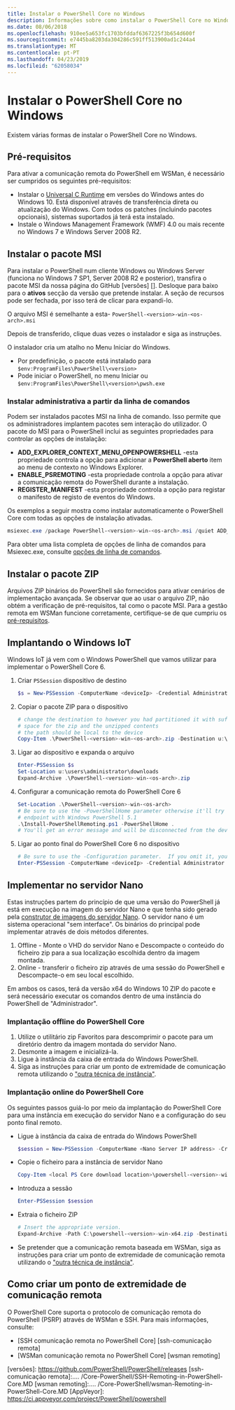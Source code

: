 ```yaml
---
title: Instalar o PowerShell Core no Windows
description: Informações sobre como instalar o PowerShell Core no Windows
ms.date: 08/06/2018
ms.openlocfilehash: 910ee5a653fc1703bfddaf6367225f3b654d600f
ms.sourcegitcommit: e7445ba8203da304286c591ff513900ad1c244a4
ms.translationtype: MT
ms.contentlocale: pt-PT
ms.lasthandoff: 04/23/2019
ms.locfileid: "62058034"
---
```

# <a name="installing-powershell-core-on-windows"></a>Instalar o PowerShell Core no Windows

Existem várias formas de instalar o PowerShell Core no Windows.

## <a name="prerequisites"></a>Pré-requisitos

Para ativar a comunicação remota do PowerShell em WSMan, é necessário ser cumpridos os seguintes pré-requisitos:

- Instalar o [Universal C Runtime](https://www.microsoft.com/download/details.aspx?id=50410) em versões do Windows antes do Windows 10. Está disponível através de transferência direta ou atualização do Windows. Com todos os patches (incluindo pacotes opcionais), sistemas suportados já terá esta instalado.
- Instale o Windows Management Framework (WMF) 4.0 ou mais recente no Windows 7 e Windows Server 2008 R2.

## <a name="a-idmsi-installing-the-msi-package"></a><a id="msi" />Instalar o pacote MSI

Para instalar o PowerShell num cliente Windows ou Windows Server (funciona no Windows 7 SP1, Server 2008 R2 e posterior), transfira o pacote MSI da nossa página do GitHub [versões] []. Desloque para baixo para o **ativos** secção da versão que pretende instalar. A seção de recursos pode ser fechada, por isso terá de clicar para expandi-lo.

O arquivo MSI é semelhante a esta- `PowerShell-<version>-win-<os-arch>.msi`
<!-- TODO: should be updated to point to the Download Center as well -->

Depois de transferido, clique duas vezes o instalador e siga as instruções.

O instalador cria um atalho no Menu Iniciar do Windows.

- Por predefinição, o pacote está instalado para `$env:ProgramFiles\PowerShell\<version>`
- Pode iniciar o PowerShell, no menu Iniciar ou `$env:ProgramFiles\PowerShell\<version>\pwsh.exe`

### <a name="administrative-install-from-the-command-line"></a>Instalar administrativa a partir da linha de comandos

Podem ser instalados pacotes MSI na linha de comando. Isso permite que os administradores implantem pacotes sem interação do utilizador. O pacote do MSI para o PowerShell inclui as seguintes propriedades para controlar as opções de instalação:

- **ADD_EXPLORER_CONTEXT_MENU_OPENPOWERSHELL** -esta propriedade controla a opção para adicionar a **PowerShell aberto** item ao menu de contexto no Windows Explorer.
- **ENABLE_PSREMOTING** -esta propriedade controla a opção para ativar a comunicação remota do PowerShell durante a instalação.
- **REGISTER_MANIFEST** -esta propriedade controla a opção para registar o manifesto de registo de eventos do Windows.

Os exemplos a seguir mostra como instalar automaticamente o PowerShell Core com todas as opções de instalação ativadas.

```powershell
msiexec.exe /package PowerShell-<version>-win-<os-arch>.msi /quiet ADD_EXPLORER_CONTEXT_MENU_OPENPOWERSHELL=1 ENABLE_PSREMOTING=1 REGISTER_MANIFEST=1
```

Para obter uma lista completa de opções de linha de comandos para Msiexec.exe, consulte [opções de linha de comandos](/windows/desktop/Msi/command-line-options).

## <a name="a-idzip-installing-the-zip-package"></a><a id="zip" />Instalar o pacote ZIP

Arquivos ZIP binários do PowerShell são fornecidos para ativar cenários de implementação avançada. Se observar que ao usar o arquivo ZIP, não obtém a verificação de pré-requisitos, tal como o pacote MSI. Para a gestão remota em WSMan funcione corretamente, certifique-se de que cumpriu os [pré-requisitos](#prerequisites).

## <a name="deploying-on-windows-iot"></a>Implantando o Windows IoT

Windows IoT já vem com o Windows PowerShell que vamos utilizar para implementar o PowerShell Core 6.

1. Criar `PSSession` dispositivo de destino

   ```powershell
   $s = New-PSSession -ComputerName <deviceIp> -Credential Administrator
   ```

2. Copiar o pacote ZIP para o dispositivo

   ```powershell
   # change the destination to however you had partitioned it with sufficient
   # space for the zip and the unzipped contents
   # the path should be local to the device
   Copy-Item .\PowerShell-<version>-win-<os-arch>.zip -Destination u:\users\administrator\Downloads -ToSession $s
   ```

3. Ligar ao dispositivo e expanda o arquivo

   ```powershell
   Enter-PSSession $s
   Set-Location u:\users\administrator\downloads
   Expand-Archive .\PowerShell-<version>-win-<os-arch>.zip
   ```

4. Configurar a comunicação remota do PowerShell Core 6

   ```powershell
   Set-Location .\PowerShell-<version>-win-<os-arch>
   # Be sure to use the -PowerShellHome parameter otherwise it'll try to create a new
   # endpoint with Windows PowerShell 5.1
   .\Install-PowerShellRemoting.ps1 -PowerShellHome .
   # You'll get an error message and will be disconnected from the device because it has to restart WinRM
   ```

5. Ligar ao ponto final do PowerShell Core 6 no dispositivo

   ```powershell
   # Be sure to use the -Configuration parameter.  If you omit it, you will connect to Windows PowerShell 5.1
   Enter-PSSession -ComputerName <deviceIp> -Credential Administrator -Configuration powershell.<version>
   ```

## <a name="deploying-on-nano-server"></a>Implementar no servidor Nano

Estas instruções partem do princípio de que uma versão do PowerShell já está em execução na imagem do servidor Nano e que tenha sido gerado pela [construtor de imagens do servidor Nano](/windows-server/get-started/deploy-nano-server).
O servidor nano é um sistema operacional "sem interface". Os binários do principal pode implementar através de dois métodos diferentes.

1. Offline - Monte o VHD do servidor Nano e Descompacte o conteúdo do ficheiro zip para a sua localização escolhida dentro da imagem montada.
2. Online - transferir o ficheiro zip através de uma sessão do PowerShell e Descompacte-o em seu local escolhido.

Em ambos os casos, terá da versão x64 do Windows 10 ZIP do pacote e será necessário executar os comandos dentro de uma instância do PowerShell de "Administrador".

### <a name="offline-deployment-of-powershell-core"></a>Implantação offline do PowerShell Core

1. Utilize o utilitário zip Favoritos para descomprimir o pacote para um diretório dentro da imagem montada do servidor Nano.
2. Desmonte a imagem e inicializá-la.
3. Ligue à instância da caixa de entrada do Windows PowerShell.
4. Siga as instruções para criar um ponto de extremidade de comunicação remota utilizando o ["outra técnica de instância"](../learn/remoting/wsman-remoting-in-powershell-core.md#executed-by-another-instance-of-powershell-on-behalf-of-the-instance-that-it-will-register).

### <a name="online-deployment-of-powershell-core"></a>Implantação online do PowerShell Core

Os seguintes passos guiá-lo por meio da implantação do PowerShell Core para uma instância em execução do servidor Nano e a configuração do seu ponto final remoto.

- Ligue à instância da caixa de entrada do Windows PowerShell

  ```powershell
  $session = New-PSSession -ComputerName <Nano Server IP address> -Credential <An Administrator account on the system>
  ```

- Copie o ficheiro para a instância de servidor Nano

  ```powershell
  Copy-Item <local PS Core download location>\powershell-<version>-win-x64.zip c:\ -ToSession $session
  ```

- Introduza a sessão

  ```powershell
  Enter-PSSession $session
  ```

- Extraia o ficheiro ZIP

  ```powershell
  # Insert the appropriate version.
  Expand-Archive -Path C:\powershell-<version>-win-x64.zip -DestinationPath "C:\PowerShellCore_<version>"
  ```

- Se pretender que a comunicação remota baseada em WSMan, siga as instruções para criar um ponto de extremidade de comunicação remota utilizando o ["outra técnica de instância"](../learn/remoting/WSMan-Remoting-in-PowerShell-Core.md#executed-by-another-instance-of-powershell-on-behalf-of-the-instance-that-it-will-register).

## <a name="how-to-create-a-remoting-endpoint"></a>Como criar um ponto de extremidade de comunicação remota

O PowerShell Core suporta o protocolo de comunicação remota do PowerShell (PSRP) através de WSMan e SSH. Para mais informações, consulte:

- [SSH comunicação remota no PowerShell Core] [ssh-comunicação remota]
- [WSMan comunicação remota no PowerShell Core] [wsman remoting]

<!-- [download-center]: TODO -->
[versões]: https://github.com/PowerShell/PowerShell/releases [ssh-comunicação remota]:.... /Core-PowerShell/SSH-Remoting-in-PowerShell-Core.MD [wsman remoting]:.... /Core-PowerShell/wsman-Remoting-in-PowerShell-Core.MD [AppVeyor]: https://ci.appveyor.com/project/PowerShell/powershell

